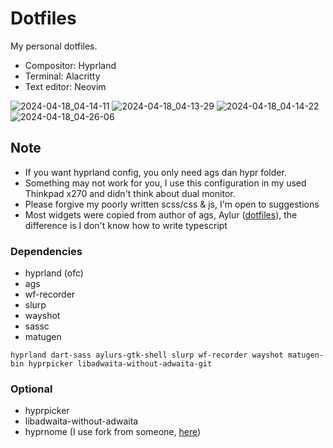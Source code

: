 # Dotfiles

My personal dotfiles.

- Compositor: Hyprland
- Terminal: Alacritty
- Text editor: Neovim

![2024-04-18_04-14-11](https://github.com/ezerinz/dotfiles/assets/100193740/0d1795f7-9afa-4c34-828f-8a1b2da1de53)
![2024-04-18_04-13-29](https://github.com/ezerinz/dotfiles/assets/100193740/ee3346b1-efc9-457b-9f9c-b0c56312192c)
![2024-04-18_04-14-22](https://github.com/ezerinz/dotfiles/assets/100193740/eabd0415-fd0b-4b6a-9470-1c81826d37d8)
![2024-04-18_04-26-06](https://github.com/ezerinz/dotfiles/assets/100193740/06f2c22a-bd02-405c-9482-b53cc6198ba1)

## Note

- If you want hyprland config, you only need ags dan hypr folder.
- Something may not work for you, I use this configuration in my used Thinkpad x270 and didn't think about dual monitor.
- Please forgive my poorly written scss/css & js, I'm open to suggestions
- Most widgets were copied from author of ags, Aylur ([dotfiles](https://github.com/Aylur/dotfiles)), the difference is I don't know how to write typescript

### Dependencies

- hyprland (ofc)
- ags
- wf-recorder
- slurp
- wayshot
- sassc
- matugen

```
hyprland dart-sass aylurs-gtk-shell slurp wf-recorder wayshot matugen-bin hyprpicker libadwaita-without-adwaita-git
```

### Optional

- hyprpicker
- libadwaita-without-adwaita
- hyprnome (I use fork from someone, [here](https://github.com/rehanzo/hyprnome/tree/max-one-empty-x))
